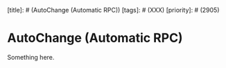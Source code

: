 [title]: # (AutoChange (Automatic RPC))
[tags]: # (XXX)
[priority]: # (2905)
# AutoChange (Automatic RPC)
Something here.
